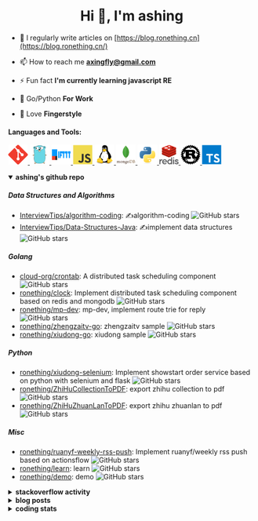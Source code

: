 <h1 align="center">Hi 👋, I'm ashing</h1>

- 📝 I regularly write articles on [https://blog.ronething.cn](https://blog.ronething.cn/)

- 📫 How to reach me **axingfly@gmail.com**

- ⚡ Fun fact **I'm currently learning javascript RE**

- 🧱 Go/Python **For Work**

- 🎸 Love **Fingerstyle**

<h4 align="left">Languages and Tools:</h4>
<p align="left"> <a href="https://git-scm.com/" target="_blank" rel="noreferrer"> <img src="./icons/git-scm-icon.svg" alt="git" width="40" height="40"/> </a> <a href="https://golang.org" target="_blank" rel="noreferrer"> <img src="./icons/go-original.svg" alt="go" width="40" height="40"/> </a> <a href="https://ifttt.com/" target="_blank" rel="noreferrer"> <img src="./icons/ifttt-ar21.svg" alt="ifttt" width="40" height="40"/> </a> <a href="https://developer.mozilla.org/en-US/docs/Web/JavaScript" target="_blank" rel="noreferrer"> <img src="./icons/javascript-original.svg" alt="javascript" width="40" height="40"/> </a> <a href="https://www.linux.org/" target="_blank" rel="noreferrer"> <img src="./icons/linux-original.svg" alt="linux" width="40" height="40"/> </a> <a href="https://www.mongodb.com/" target="_blank" rel="noreferrer"> <img src="./icons/mongodb-original-wordmark.svg" alt="mongodb" width="40" height="40"/> </a> <a href="https://www.python.org" target="_blank" rel="noreferrer"> <img src="./icons/python-original.svg" alt="python" width="40" height="40"/> </a> <a href="https://redis.io" target="_blank" rel="noreferrer"> <img src="./icons/redis-original-wordmark.svg" alt="redis" width="40" height="40"/> </a> <a href="https://www.rust-lang.org" target="_blank" rel="noreferrer"> <img src="https://raw.githubusercontent.com/devicons/devicon/master/icons/rust/rust-plain.svg" alt="rust" width="40" height="40"/> </a> <a href="https://www.typescriptlang.org/" target="_blank" rel="noreferrer"> <img src="./icons/typescript-original.svg" alt="typescript" width="40" height="40"/> </a> </p>

<details open>
  <summary><b>ashing's github repo</b></summary>

##### Data Structures and Algorithms

- [InterviewTips/algorithm-coding](https://github.com/InterviewTips/algorithm-coding): ✍️algorithm-coding  ![GitHub stars](https://img.shields.io/github/stars/InterviewTips/algorithm-coding?style=flat-square)
- [InterviewTips/Data-Structures-Java](https://github.com/InterviewTips/Data-Structures-Java): ✍️implement data structures ![GitHub stars](https://img.shields.io/github/stars/InterviewTips/Data-Structures-Java?style=flat-square)

##### Golang

- [cloud-org/crontab](https://github.com/cloud-org/crontab): A distributed task scheduling component ![GitHub stars](https://img.shields.io/github/stars/cloud-org/crontab?style=flat-square)
- [ronething/clock](https://github.com/ronething/clock): Implement distributed task scheduling component based on redis and mongodb ![GitHub stars](https://img.shields.io/github/stars/ronething/clock?style=flat-square)
- [ronething/mp-dev](https://github.com/ronething/mp-dev): mp-dev, implement route trie for reply ![GitHub stars](https://img.shields.io/github/stars/ronething/mp-dev?style=flat-square)
- [ronething/zhengzaitv-go](https://github.com/ronething/zhengzaitv-go): zhengzaitv sample ![GitHub stars](https://img.shields.io/github/stars/ronething/zhengzaitv-go?style=flat-square)
- [ronething/xiudong-go](https://github.com/ronething/xiudong-go): xiudong sample ![GitHub stars](https://img.shields.io/github/stars/ronething/xiudong-go?style=flat-square)

##### Python

- [ronething/xiudong-selenium](https://github.com/ronething/xiudong-selenium): Implement showstart order service based on python with selenium and flask ![GitHub stars](https://img.shields.io/github/stars/ronething/xiudong-selenium?style=flat-square)
- [ronething/ZhiHuCollectionToPDF](https://github.com/ronething/ZhiHuCollectionToPDF): export zhihu collection to pdf ![GitHub stars](https://img.shields.io/github/stars/ronething/ZhiHuCollectionToPDF?style=flat-square)
- [ronething/ZhiHuZhuanLanToPDF](https://github.com/ronething/ZhiHuZhuanLanToPDF): export zhihu zhuanlan to pdf ![GitHub stars](https://img.shields.io/github/stars/ronething/ZhiHuZhuanLanToPDF?style=flat-square)

##### Misc

- [ronething/ruanyf-weekly-rss-push](https://github.com/ronething/ruanyf-weekly-rss-push): Implement ruanyf/weekly rss push based on actionsflow ![GitHub stars](https://img.shields.io/github/stars/ronething/ifttt?style=flat-square)
- [ronething/learn](https://github.com/ronething/learn): learn ![GitHub stars](https://img.shields.io/github/stars/ronething/learn?style=flat-square)
- [ronething/demo](https://github.com/ronething/demo): demo ![GitHub stars](https://img.shields.io/github/stars/ronething/demo?style=flat-square)

</details>

<details>
  <summary><b>stackoverflow activity</b></summary>
  <br/>

<!-- STACKOVERFLOW:START -->
- [Answer by ashing for Golang Logrus Enable Opentelemetry Trace ID and Span ID in all Application Logs](https://stackoverflow.com/questions/72812236/golang-logrus-enable-opentelemetry-trace-id-and-span-id-in-all-application-logs/72839497#72839497)
- [Answer by ashing for Docker: Go server does not respond](https://stackoverflow.com/questions/72783444/docker-go-server-does-not-respond/72783904#72783904)
- [Answer by ashing for Why does an array field in a Go struct default to null when inserted into mongoDB database?](https://stackoverflow.com/questions/72724175/why-does-an-array-field-in-a-go-struct-default-to-null-when-inserted-into-mongod/72781724#72781724)
- [Answer by ashing for Mongodb how to search by regex OR on many fields?](https://stackoverflow.com/questions/72780053/mongodb-how-to-search-by-regex-or-on-many-fields/72780187#72780187)
- [Answer by ashing for How to create a dictionary out of weird list format?](https://stackoverflow.com/questions/72779914/how-to-create-a-dictionary-out-of-weird-list-format/72779993#72779993)
<!-- STACKOVERFLOW:END -->
</details>

<details>
  <summary><b>blog posts</b></summary>
  <br/>

<!-- BLOG-POST-LIST:START -->
 - [Xiudong-Go Release](https://blog.ronething.cn/20230227-xiudong-go.html) - 2023-02-27T18:22:20Z
 - [GitHub Star Migration](https://blog.ronething.cn/20230223-star-migration.html) - 2023-02-23T20:29:22Z
 - [Build Apache APISIX From Source On M2 Pro](https://blog.ronething.cn/20230212-build-apisix-on-m2-pro.html) - 2023-02-12T15:50:19Z
 - [zhengzaitv-go release](https://blog.ronething.cn/20220629-zhengzaitv-go.html) - 2022-06-29T09:59:23Z
 - [go-zero gin jaeger trace](https://blog.ronething.cn/20220628-go-zero-trace-gin.html) - 2022-06-28T09:59:23Z<!-- BLOG-POST-LIST:END -->

</details>

  
<details>
  <summary><b>coding stats</b></summary>
  <br/>

<!--START_SECTION:waka-->
**🐱 My GitHub Data** 

> 🏆 456 Contributions in the Year 2023
 > 
> 📦 722.8 kB Used in GitHub's Storage 
 > 
> 📜 65 Public Repositories 
 > 
**I'm a Night 🦉** 

```text
🌞 Morning    47 commits     ███░░░░░░░░░░░░░░░░░░░░░░   11.69% 
🌆 Daytime    134 commits    ████████░░░░░░░░░░░░░░░░░   33.33% 
🌃 Evening    143 commits    █████████░░░░░░░░░░░░░░░░   35.57% 
🌙 Night      78 commits     ████░░░░░░░░░░░░░░░░░░░░░   19.4%
```
📅 **I'm Most Productive on Saturday** 

```text
Monday       54 commits     ███░░░░░░░░░░░░░░░░░░░░░░   13.43% 
Tuesday      34 commits     ██░░░░░░░░░░░░░░░░░░░░░░░   8.46% 
Wednesday    51 commits     ███░░░░░░░░░░░░░░░░░░░░░░   12.69% 
Thursday     43 commits     ██░░░░░░░░░░░░░░░░░░░░░░░   10.7% 
Friday       64 commits     ████░░░░░░░░░░░░░░░░░░░░░   15.92% 
Saturday     82 commits     █████░░░░░░░░░░░░░░░░░░░░   20.4% 
Sunday       74 commits     ████░░░░░░░░░░░░░░░░░░░░░   18.41%
```


📊 **This Week I Spent My Time On** 

```text
⌚︎ Time Zone: Asia/Shanghai

💬 Programming Languages: 
Go                       46 mins             ████████████████████████░   99.08% 
Markdown                 0 secs              ░░░░░░░░░░░░░░░░░░░░░░░░░   0.88% 
Shell Script             0 secs              ░░░░░░░░░░░░░░░░░░░░░░░░░   0.03% 
YAML                     0 secs              ░░░░░░░░░░░░░░░░░░░░░░░░░   0.01%

🔥 Editors: 
IntelliJ                 47 mins             █████████████████████████   100.0%

💻 Operating System: 
Mac                      47 mins             █████████████████████████   100.0%
```

**I Mostly Code in Go** 

```text
Go                       33 repos            █████████░░░░░░░░░░░░░░░░   39.29% 
Python                   20 repos            ██████░░░░░░░░░░░░░░░░░░░   23.81% 
Vue                      6 repos             █░░░░░░░░░░░░░░░░░░░░░░░░   7.14% 
Jupyter Notebook         4 repos             █░░░░░░░░░░░░░░░░░░░░░░░░   4.76% 
HTML                     4 repos             █░░░░░░░░░░░░░░░░░░░░░░░░   4.76%
```



 Last Updated on 29/04/2023 09:47:30 UTC+08:00
<!--END_SECTION:waka-->

</details>
